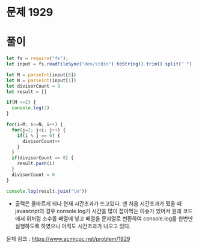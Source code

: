 # 문제 1929

# 풀이 

```javascript
let fs = require("fs");
let input = fs.readFileSync("dev/stdin").toString().trim().split(" ")

let M = parseInt(input[0])
let N = parseInt(input[1])
let divisorCount = 0
let result = []

if(M <=2) {
  console.log(2)
}

for(i=M; i<=N; i++) {
  for(j=2; j<i; j++) {
    if(i % j == 0) {
      divisorCount++
    }
  }
  if(divisorCount == 0) {
    result.push(i)
  }
  divisorCount = 0
}

console.log(result.join("\n"))
```

- 출력은 올바르게 되나 현재 시간초과가 뜨고있다. 맨 처음 시간초과가 떴을 때 javascript의 경우 console.log가 시간을 많이 잡아먹는 이슈가 있어서 원래 코드에서 위처럼 소수를 배열에 넣고 배열을 문자열로 변환하여 console.log를 한번만 실행하도록 하였으나 아직도 시간초과가 나오고 있다.

문제 링크 : https://www.acmicpc.net/problem/1929